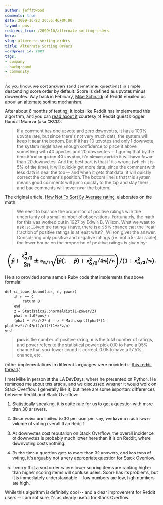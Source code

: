 ```yaml
---
author: jeffatwood
comments: true
date: 2009-10-23 20:56:46+00:00
layout: post
redirect_from: /2009/10/alternate-sorting-orders
hero: 
slug: alternate-sorting-orders
title: Alternate Sorting Orders
wordpress_id: 2082
tags:
- company
- background
- community
---
```



As you know, we sort answers (and sometimes questions) in simple descending score order by default. Score is defined as upvotes minus downvotes. Way back in February, [Mike Schiraldi](http://stackoverflow.com/users/7598/raldi) of Reddit emailed us about an [alternate sorting mechanism](http://www.evanmiller.org/how-not-to-sort-by-average-rating.html).



After about 6 months of testing, It looks like Reddit has implemented this algorithm, and you can [read about it](http://blog.reddit.com/2009/10/reddits-new-comment-sorting-system.html) courtesy of Reddit guest blogger Randall Munroe (aka XKCD):





<blockquote>
If a comment has one upvote and zero downvotes, it has a 100% upvote rate, but since there's not very much data, the system will keep it near the bottom. But if it has 10 upvotes and only 1 downvote, the system might have enough confidence to place it above something with 40 upvotes and 20 downvotes -- figuring that by the time it's also gotten 40 upvotes, it's almost certain it will have fewer than 20 downvotes. And the best part is that if it's wrong (which it is 5% of the time), it will quickly get more data, since the comment with less data is near the top -- and when it gets that data, it will quickly correct the comment's position. The bottom line is that this system means good comments will jump quickly to the top and stay there, and bad comments will hover near the bottom.
</blockquote>





The original article, [How Not To Sort By Average rating](http://www.evanmiller.org/how-not-to-sort-by-average-rating.html), elaborates on the math.





<blockquote>
We need to balance the proportion of positive ratings with the uncertainty of a small number of observations. Fortunately, the math for this was worked out in 1927 by Edwin B. Wilson. What we want to ask is: _Given the ratings I have, there is a 95% chance that the "real" fraction of positive ratings is at least what?_ Wilson gives the answer. Considering only positive and negative ratings (i.e. not a 5-star scale), the lower bound on the proportion of positive ratings is given by:
</blockquote>





![new-scoring-math-formula](/images/wordpress/new-scoring-math-formula1.png)



He also provided some sample Ruby code that implements the above formula:

    
    
    def ci_lower_bound(pos, n, power)
        if n == 0
            return 0
        end
        z = Statistics2.pnormaldist(1-power/2)
        phat = 1.0*pos/n
        (phat + z*z/(2*n) - z * Math.sqrt((phat*(1-phat)+z*z/(4*n))/n))/(1+z*z/n)
    end
    







<blockquote>
<strong>pos</strong> is the number of positive rating, <strong>n</strong> is the total number of ratings, and power refers to the statistical power: pick 0.10 to have a 95% chance that your lower bound is correct, 0.05 to have a 97.5% chance, etc.
</blockquote>





(other implementations in different languages were provided in [this reddit thread](http://www.reddit.com/r/programming/comments/7ww4d/how_not_to_sort_by_average_rating/).)



I met Mike in person at the LA DevDays, where he presented on Python. He reminded me about this article, and we discussed whether it would work on Stack Overflow. I generally like it, but there are some important differences between Reddit and Stack Overflow:







  1. Statistically speaking, it is quite rare for us to get a question with more than 30 answers.

  2. Since votes are limited to 30 per user per day, we have a much lower volume of voting overall than Reddit.

  3. As downvotes cost reputation on Stack Overflow, the overall incidence of downvotes is probably much lower here than it is on Reddit, where downvoting costs nothing.

  4. By the time a question gets to more than 30 answers, and has tons of voting, it's arguably not a very appropriate question for Stack Overflow.

  5. I worry that a sort order where lower scoring items are ranking higher than higher scoring items will confuse users. Score has its problems, but it is immediately understandable -- low numbers are low, high numbers are high.




While this algorithm is definitely cool -- and a clear improvement for Reddit users -- I am not sure it's as clearly useful for Stack Overflow.

